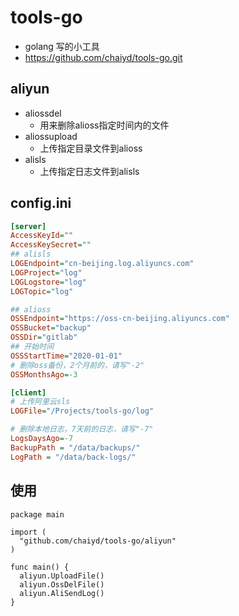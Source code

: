 # tools-go

- golang 写的小工具
- <https://github.com/chaiyd/tools-go.git>

## aliyun

- aliossdel
  - 用来删除alioss指定时间内的文件
- aliossupload
  - 上传指定目录文件到alioss
- alisls
  - 上传指定日志文件到alisls
  
## config.ini

```ini
[server]
AccessKeyId=""
AccessKeySecret=""
## alisls
LOGEndpoint="cn-beijing.log.aliyuncs.com"
LOGProject="log"
LOGLogstore="log"
LOGTopic="log"

## alioss
OSSEndpoint="https://oss-cn-beijing.aliyuncs.com"
OSSBucket="backup"
OSSDir="gitlab"
## 开始时间
OSSStartTime="2020-01-01"
# 删除oss备份，2个月前的，请写"-2"
OSSMonthsAgo=-3

[client]
# 上传阿里云sls
LOGFile="/Projects/tools-go/log"

# 删除本地日志，7天前的日志，请写"-7"
LogsDaysAgo=-7
BackupPath = "/data/backups/"
LogPath = "/data/back-logs/"
```

## 使用

```golang
package main

import (
  "github.com/chaiyd/tools-go/aliyun"
)

func main() {
  aliyun.UploadFile()
  aliyun.OssDelFile()
  aliyun.AliSendLog()
}

```
